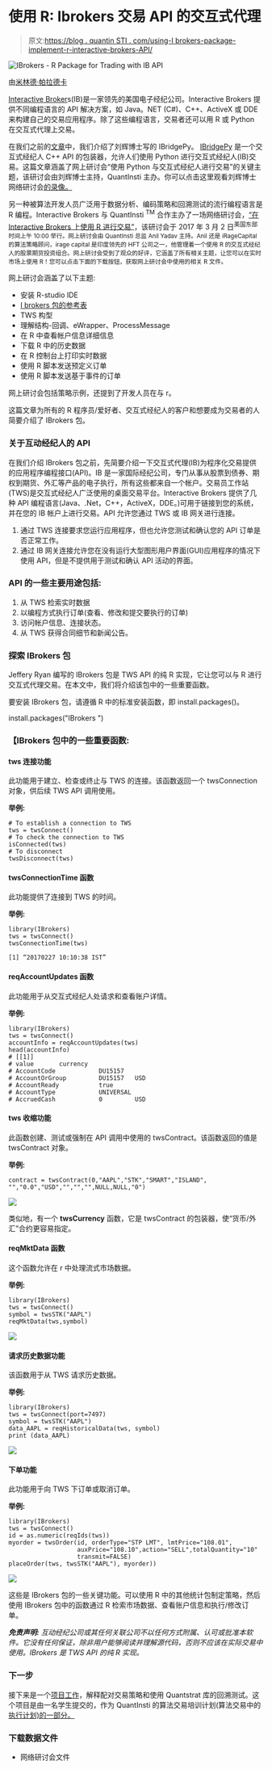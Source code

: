 # 使用 R: Ibrokers 交易 API 的交互式代理

> 原文:[https://blog . quantin STI . com/using-I brokers-package-implement-r-interactive-brokers-API/](https://blog.quantinsti.com/using-ibrokers-package-implement-r-interactive-brokers-api/)

![IBrokers - R Package for Trading with IB API](../Images/c28971258d003baf6a1af7de36da2799.png)

由[米林德·帕拉德卡](https://www.linkedin.com/in/milind-paradkar-b37292107/)

[Interactive Broker](https://www.google.co.in/aclk?sa=l&ai=DChcSEwjcoOS-y__ZAhWQJCsKHaXJBGYYABAAGgJzZg&sig=AOD64_2zZONyPB6qG2qL0wb6q0agbYvCcw&q=&ved=0ahUKEwis-9y-y__ZAhWLp48KHfrdDYYQ0QwIJA&adurl=)s(IB)是一家领先的美国电子经纪公司。Interactive Brokers 提供不同编程语言的 API 解决方案，如 Java。NET (C#)、C++、ActiveX 或 DDE 来构建自己的交易应用程序。除了这些编程语言，交易者还可以用 R 或 Python 在交互式代理上交易。

在我们之前的[文章](https://blog.quantinsti.com/implement-python-in-interactive-brokers-api/)中，我们介绍了刘辉博士写的 IBridgePy。 [IBridgePy](https://quantra.quantinsti.com/course/Automated-Trading-IBridgePY-Interactive-Brokers-Platform) 是一个交互式经纪人 C++ API 的包装器，允许人们使用 Python 进行交互式经纪人(IB)交易。这篇文章涵盖了网上研讨会“使用 Python 与交互式经纪人进行交易”的关键主题，该研讨会由刘辉博士主持，QuantInsti 主办。你可以点击这里观看刘辉博士网络研讨会[的录像。](https://www.youtube.com/watch?v=Cg3gejGX3Xk)

另一种被算法开发人员广泛用于数据分析、编码策略和回溯测试的流行编程语言是 R 编程。Interactive Brokers 与 QuantInsti <sup>TM</sup> 合作主办了一场网络研讨会，[“在 Interactive Brokers 上使用 R 进行交易”](https://www.youtube.com/watch?v=gdQ_svOV7kc)，该研讨会于 2017 年 3 月 2 日<sup>美国东部时间上午 10:00 举行。网上研讨会由 QuantInsti 总监 Anil Yadav 主持。Anil 还是 iRageCapital 的算法策略顾问，irage capital 是印度领先的 HFT 公司之一，他管理着一个使用 R 的交互式经纪人的股票期货投资组合。网上研讨会受到了观众的好评，它涵盖了所有相关主题，让您可以在实时市场上使用 R！您可以点击下面的下载按钮，获取网上研讨会中使用的相关 R 文件。</sup>

网上研讨会涵盖了以下主题:

*   安装 R-studio IDE
*   [I brokers 包的参考表](https://cran.r-project.org/web/packages/IBrokers/IBrokers.pdf)
*   TWS 构型
*   理解结构-回调、eWrapper、ProcessMessage
*   在 R 中查看帐户信息详细信息
*   下载 R 中的历史数据
*   在 R 控制台上打印实时数据
*   使用 R 脚本发送预定义订单
*   使用 R 脚本发送基于事件的订单

网上研讨会包括策略示例，还提到了开发人员在与 r。

这篇文章为所有的 R 程序员/爱好者、交互式经纪人的客户和想要成为交易者的人简要介绍了 IBrokers 包。

### **关于互动经纪人的 API**

在我们介绍 IBrokers 包之前，先简要介绍一下交互式代理(IB)为程序化交易提供的应用程序编程接口(API)。IB 是一家国际经纪公司，专门从事从股票到债券、期权到期货、外汇等产品的电子执行，所有这些都来自一个帐户。交易员工作站(TWS)是交互式经纪人广泛使用的桌面交易平台。Interactive Brokers 提供了几种 API 编程语言(Java、.Net，C++，ActiveX，DDE。)可用于链接到您的系统，并在您的 IB 帐户上进行交易。API 允许您通过 TWS 或 IB 网关进行连接。

1.  通过 TWS 连接要求您运行应用程序，但也允许您测试和确认您的 API 订单是否正常工作。
2.  通过 IB 网关连接允许您在没有运行大型图形用户界面(GUI)应用程序的情况下使用 API，但是不提供用于测试和确认 API 活动的界面。

### **API 的一些主要用途包括:**

1.  从 TWS 检索实时数据
2.  以编程方式执行订单(查看、修改和提交要执行的订单)
3.  访问帐户信息、连接状态。
4.  从 TWS 获得合同细节和新闻公告。

### **探索 IBrokers 包**

Jeffery Ryan 编写的 IBrokers 包是 TWS API 的纯 R 实现，它让您可以与 R 进行交互式代理交易。在本文中，我们将介绍该包中的一些重要函数。

要安装 IBrokers 包，请遵循 R 中的标准安装函数，即 install.packages()。

install.packages("IBrokers ")

### 【IBrokers 包中的一些重要函数:

#### **tws 连接功能**

此功能用于建立、检查或终止与 TWS 的连接。该函数返回一个 twsConnection 对象，供后续 TWS API 调用使用。

**举例:**

```
# To establish a connection to TWS
tws = twsConnect()
# To check the connection to TWS
isConnected(tws)
# To disconnect 
twsDisconnect(tws)
```

#### **twsConnectionTime 函数**

此功能提供了连接到 TWS 的时间。

**举例:**

```
library(IBrokers)
tws = twsConnect()
twsConnectionTime(tws)

[1] “20170227 10:10:38 IST”
```

#### **reqAccountUpdates 函数**

此功能用于从交互式经纪人处请求和查看账户详情。

**举例:**

```
library(IBrokers)
tws = twsConnect()
accountInfo = reqAccountUpdates(tws)
head(accountInfo)
# [[1]]
# value       currency
# AccountCode            DU15157
# AccountOrGroup         DU15157   USD
# AccountReady           true
# AccountType            UNIVERSAL
# AccruedCash            0         USD
```

#### **tws 收缩功能**

此函数创建、测试或强制在 API 调用中使用的 twsContract。该函数返回的值是 twsContract 对象。

**举例:**

```
contract = twsContract(0,"AAPL","STK","SMART","ISLAND", "","0.0","USD","","","",NULL,NULL,"0")
```

![](../Images/02e10d10689acdde58706f0f6ca8b4d0.png)

类似地，有一个 **twsCurrency** 函数，它是 twsContract 的包装器，使“货币/外汇”合约更容易指定。

#### **reqMktData 函数**

这个函数允许在 r 中处理流式市场数据。

**举例:**

```
library(IBrokers)
tws = twsConnect()
symbol = twsSTK("AAPL")
reqMktData(tws,symbol)

```

![](../Images/6a9edb7dd9c2cbaa612eb917e8909e03.png)

#### **请求历史数据功能**

该函数用于从 TWS 请求历史数据。

**举例:**

```
library(IBrokers)
tws = twsConnect(port=7497)
symbol = twsSTK("AAPL")
data_AAPL = reqHistoricalData(tws, symbol)
print (data_AAPL)

```

![](../Images/8f658167d4d03032ca0087d58af7b913.png)

#### **下单功能**

此功能用于向 TWS 下订单或取消订单。

**举例:**

```
library(IBrokers)
tws = twsConnect()
id = as.numeric(reqIds(tws))
myorder = twsOrder(id, orderType="STP LMT", lmtPrice="108.01",
                   auxPrice="108.10",action="SELL",totalQuantity="10"
                   transmit=FALSE)    
placeOrder(tws, twsSTK("AAPL"), myorder))
```

![](../Images/655841307d2da3eff11955e261ba59ad.png)

这些是 IBrokers 包的一些关键功能。可以使用 R 中的其他统计包制定策略，然后使用 IBrokers 包中的函数通过 R 检索市场数据、查看账户信息和执行/修改订单。

***免责声明:** 互动经纪公司或其任何关联公司不以任何方式附属、认可或批准本软件。它没有任何保证，除非用户能够阅读并理解源代码，否则不应该在实际交易中使用。IBrokers 是 TWS API 的纯 R 实现。*

### **下一步**

接下来是一个[项目工作](https://blog.quantinsti.com/pair-trading-strategy-backtesting-using-quantstrat/)，解释配对交易策略和使用 Quantstrat 库的回溯测试。这个项目是由一名学生提交的，作为 QuantInsti 的算法交易培训计划(算法交易中的[执行计划)的一部分。](https://www.quantinsti.com/)

### **下载数据文件**

*   网络研讨会文件